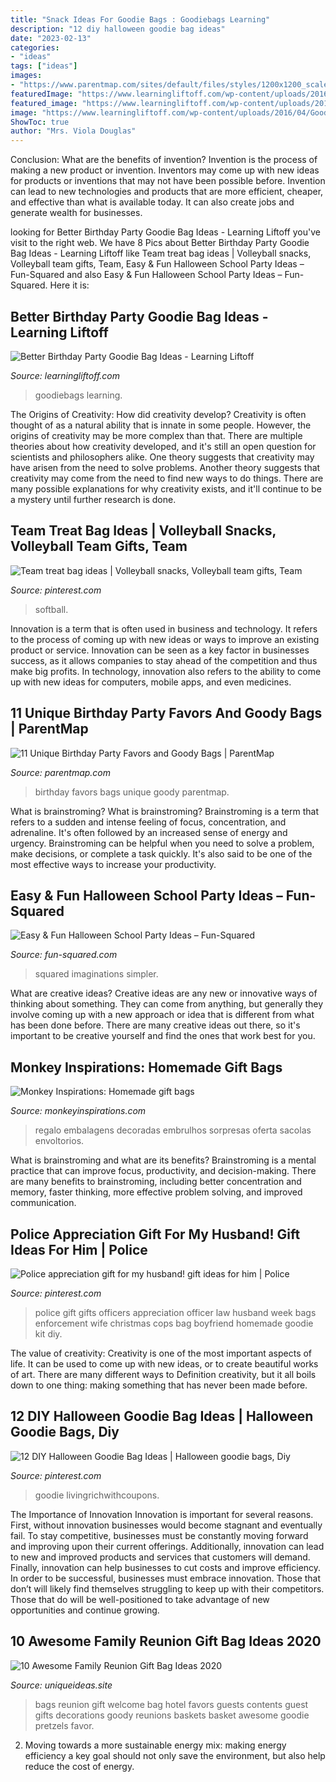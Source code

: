 ```yaml
---
title: "Snack Ideas For Goodie Bags : Goodiebags Learning"
description: "12 diy halloween goodie bag ideas"
date: "2023-02-13"
categories:
- "ideas"
tags: ["ideas"]
images:
- "https://www.parentmap.com/sites/default/files/styles/1200x1200_scaled/public/2017-02/partyfavors2.jpg?itok=r_fCkodD"
featuredImage: "https://www.learningliftoff.com/wp-content/uploads/2016/04/GoodieBags_EnhanceLearning-730x390.jpg"
featured_image: "https://www.learningliftoff.com/wp-content/uploads/2016/04/GoodieBags_EnhanceLearning-730x390.jpg"
image: "https://www.learningliftoff.com/wp-content/uploads/2016/04/GoodieBags_EnhanceLearning-730x390.jpg"
ShowToc: true
author: "Mrs. Viola Douglas"
---
```



Conclusion: What are the benefits of invention?
Invention is the process of making a new product or invention. Inventors may come up with new ideas for products or inventions that may not have been possible before. Invention can lead to new technologies and products that are more efficient, cheaper, and effective than what is available today. It can also create jobs and generate wealth for businesses.

	

		
looking for Better Birthday Party Goodie Bag Ideas - Learning Liftoff you've visit to the right web. We have 8 Pics about Better Birthday Party Goodie Bag Ideas - Learning Liftoff like Team treat bag ideas | Volleyball snacks, Volleyball team gifts, Team, Easy &amp; Fun Halloween School Party Ideas – Fun-Squared and also Easy &amp; Fun Halloween School Party Ideas – Fun-Squared. Here it is:
		
    
## Better Birthday Party Goodie Bag Ideas - Learning Liftoff

<img loading=lazy src="https://www.learningliftoff.com/wp-content/uploads/2016/04/GoodieBags_EnhanceLearning-730x390.jpg" onerror="this.onerror=null;this.src='https://tse2.mm.bing.net/th?id=OIP.SyL79HOALbkMh2uEdVsKfQHaD9&amp;pid=15.1';" alt="Better Birthday Party Goodie Bag Ideas - Learning Liftoff">

_Source: learningliftoff.com_

>goodiebags learning. 

	

The Origins of Creativity: How did creativity develop?
Creativity is often thought of as a natural ability that is innate in some people. However, the origins of creativity may be more complex than that. There are multiple theories about how creativity developed, and it's still an open question for scientists and philosophers alike. One theory suggests that creativity may have arisen from the need to solve problems. Another theory suggests that creativity may come from the need to find new ways to do things. There are many possible explanations for why creativity exists, and it'll continue to be a mystery until further research is done.

    
## Team Treat Bag Ideas | Volleyball Snacks, Volleyball Team Gifts, Team

<img loading=lazy src="https://i.pinimg.com/736x/23/51/b9/2351b9b9212bfc98e952e5867ed57171.jpg" onerror="this.onerror=null;this.src='https://tse3.mm.bing.net/th?id=OIP.tkoNnPILtxYyKx1utbvkqwHaJ3&amp;pid=15.1';" alt="Team treat bag ideas | Volleyball snacks, Volleyball team gifts, Team">

_Source: pinterest.com_

>softball. 

	

Innovation is a term that is often used in business and technology. It refers to the process of coming up with new ideas or ways to improve an existing product or service. Innovation can be seen as a key factor in businesses success, as it allows companies to stay ahead of the competition and thus make big profits. In technology, innovation also refers to the ability to come up with new ideas for computers, mobile apps, and even medicines.

    
## 11 Unique Birthday Party Favors And Goody Bags | ParentMap

<img loading=lazy src="https://www.parentmap.com/sites/default/files/styles/1200x1200_scaled/public/2017-02/partyfavors2.jpg?itok=r_fCkodD" onerror="this.onerror=null;this.src='https://tse4.mm.bing.net/th?id=OIP.mHlRtv4fX6x9eWEw8NlceAHaFH&amp;pid=15.1';" alt="11 Unique Birthday Party Favors and Goody Bags | ParentMap">

_Source: parentmap.com_

>birthday favors bags unique goody parentmap. 

	

What is brainstroming?
What is brainstroming? Brainstroming is a term that refers to a sudden and intense feeling of focus, concentration, and adrenaline. It's often followed by an increased sense of energy and urgency. Brainstroming can be helpful when you need to solve a problem, make decisions, or complete a task quickly. It's also said to be one of the most effective ways to increase your productivity.

    
## Easy &amp; Fun Halloween School Party Ideas – Fun-Squared

<img loading=lazy src="https://fun-squared.com/wp-content/uploads/2016/10/MonsterTreatBags.jpg" onerror="this.onerror=null;this.src='https://tse3.mm.bing.net/th?id=OIP.BWAh4opBIqxdcuf4tnA9-gHaLE&amp;pid=15.1';" alt="Easy &amp; Fun Halloween School Party Ideas – Fun-Squared">

_Source: fun-squared.com_

>squared imaginations simpler. 

	

What are creative ideas?
Creative ideas are any new or innovative ways of thinking about something. They can come from anything, but generally they involve coming up with a new approach or idea that is different from what has been done before. There are many creative ideas out there, so it's important to be creative yourself and find the ones that work best for you.

    
## Monkey Inspirations: Homemade Gift Bags

<img loading=lazy src="http://2.bp.blogspot.com/_KHzEgk7eG7k/TFxFnMpbk-I/AAAAAAAADWQ/87i3psLmToY/s1600/house+316.jpg" onerror="this.onerror=null;this.src='https://tse1.mm.bing.net/th?id=OIP.5oGzIW1Gi2Mofp5uHASSsgHaJ4&amp;pid=15.1';" alt="Monkey Inspirations: Homemade gift bags">

_Source: monkeyinspirations.com_

>regalo embalagens decoradas embrulhos sorpresas oferta sacolas envoltorios. 

	

What is brainstroming and what are its benefits?
Brainstroming is a mental practice that can improve focus, productivity, and decision-making. There are many benefits to brainstroming, including better concentration and memory, faster thinking, more effective problem solving, and improved communication.

    
## Police Appreciation Gift For My Husband! Gift Ideas For Him | Police

<img loading=lazy src="https://i.pinimg.com/736x/da/2e/d5/da2ed5f72f2711cc468d60119c454cd7.jpg" onerror="this.onerror=null;this.src='https://tse4.mm.bing.net/th?id=OIP.K5t83iBFrszo0KhMvii-IAHaNK&amp;pid=15.1';" alt="Police appreciation gift for my husband! gift ideas for him | Police">

_Source: pinterest.com_

>police gift gifts officers appreciation officer law husband week bags enforcement wife christmas cops bag boyfriend homemade goodie kit diy. 

	

The value of creativity:
Creativity is one of the most important aspects of life. It can be used to come up with new ideas, or to create beautiful works of art. There are many different ways to Definition creativity, but it all boils down to one thing: making something that has never been made before.

    
## 12 DIY Halloween Goodie Bag Ideas | Halloween Goodie Bags, Diy

<img loading=lazy src="https://i.pinimg.com/736x/f3/c6/2d/f3c62d7fe508c70b35744f4b8491d8b7.jpg" onerror="this.onerror=null;this.src='https://tse2.mm.bing.net/th?id=OIP.MiTXY4OsmzaW7XlY9ltCnQHaLH&amp;pid=15.1';" alt="12 DIY Halloween Goodie Bag Ideas | Halloween goodie bags, Diy">

_Source: pinterest.com_

>goodie livingrichwithcoupons. 

	

The Importance of Innovation
Innovation is important for several reasons. First, without innovation businesses would become stagnant and eventually fail. To stay competitive, businesses must be constantly moving forward and improving upon their current offerings. Additionally, innovation can lead to new and improved products and services that customers will demand. Finally, innovation can help businesses to cut costs and improve efficiency.
In order to be successful, businesses must embrace innovation. Those that don’t will likely find themselves struggling to keep up with their competitors. Those that do will be well-positioned to take advantage of new opportunities and continue growing.

    
## 10 Awesome Family Reunion Gift Bag Ideas 2020

<img loading=lazy src="https://www.uniqueideas.site/wp-content/uploads/contents-of-welcome-bags-for-hotel-guests-water-pretzels-licorice.jpg" onerror="this.onerror=null;this.src='https://tse3.mm.bing.net/th?id=OIP.bOyhb5bIewijepDlSl6ajQHaJ4&amp;pid=15.1';" alt="10 Awesome Family Reunion Gift Bag Ideas 2020">

_Source: uniqueideas.site_

>bags reunion gift welcome bag hotel favors guests contents guest gifts decorations goody reunions baskets basket awesome goodie pretzels favor. 

	

2. Moving towards a more sustainable energy mix: making energy efficiency a key goal should not only save the environment, but also help reduce the cost of energy.

